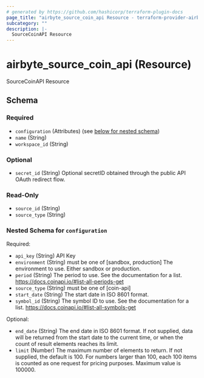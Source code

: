 ```yaml
---
# generated by https://github.com/hashicorp/terraform-plugin-docs
page_title: "airbyte_source_coin_api Resource - terraform-provider-airbyte"
subcategory: ""
description: |-
  SourceCoinAPI Resource
---
```


# airbyte_source_coin_api (Resource)

SourceCoinAPI Resource



<!-- schema generated by tfplugindocs -->
## Schema

### Required

- `configuration` (Attributes) (see [below for nested schema](#nestedatt--configuration))
- `name` (String)
- `workspace_id` (String)

### Optional

- `secret_id` (String) Optional secretID obtained through the public API OAuth redirect flow.

### Read-Only

- `source_id` (String)
- `source_type` (String)

<a id="nestedatt--configuration"></a>
### Nested Schema for `configuration`

Required:

- `api_key` (String) API Key
- `environment` (String) must be one of [sandbox, production]
The environment to use. Either sandbox or production.
- `period` (String) The period to use. See the documentation for a list. https://docs.coinapi.io/#list-all-periods-get
- `source_type` (String) must be one of [coin-api]
- `start_date` (String) The start date in ISO 8601 format.
- `symbol_id` (String) The symbol ID to use. See the documentation for a list.
https://docs.coinapi.io/#list-all-symbols-get

Optional:

- `end_date` (String) The end date in ISO 8601 format. If not supplied, data will be returned
from the start date to the current time, or when the count of result
elements reaches its limit.
- `limit` (Number) The maximum number of elements to return. If not supplied, the default
is 100. For numbers larger than 100, each 100 items is counted as one
request for pricing purposes. Maximum value is 100000.



